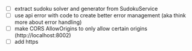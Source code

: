 - [ ] extract sudoku solver and generator from SudokuService
- [ ] use api error with code to create better error management (aka think more about error handling)
- [ ] make CORS AllowOrigins to only allow certain origins (http://localhost:8002)
- [ ] add https
